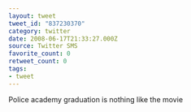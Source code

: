 ```yaml
---
layout: tweet
tweet_id: "837230370"
category: twitter
date: 2008-06-17T21:33:27.000Z
source: Twitter SMS
favorite_count: 0
retweet_count: 0
tags:
- tweet
---
```


Police academy graduation is nothing like the movie
